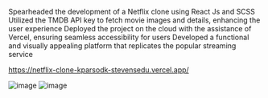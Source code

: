 Spearheaded the development of a Netflix clone using React Js and SCSS
Utilized the TMDB API key to fetch movie images and details, enhancing the user experience
Deployed the project on the cloud with the assistance of Vercel, ensuring seamless accessibility for users
Developed a functional and visually appealing platform that replicates the popular streaming service

https://netflix-clone-kparsodk-stevensedu.vercel.app/

![image](https://github.com/kapilparsodkar/Netflix_clone/assets/95988187/f6805759-ed87-41a6-824d-8ea9b65ae796)
![image](https://github.com/kapilparsodkar/Netflix_clone/assets/95988187/5b67b0e4-ff7f-406c-814b-44007076caf9)
